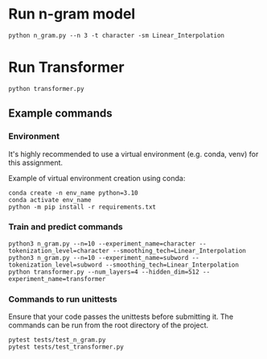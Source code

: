 # Run n-gram model

```shell
python n_gram.py --n 3 -t character -sm Linear_Interpolation 
```

# Run Transformer

```shell
python transformer.py
```

## Example commands

### Environment

It's highly recommended to use a virtual environment (e.g. conda, venv) for this assignment.

Example of virtual environment creation using conda:
```
conda create -n env_name python=3.10
conda activate env_name
python -m pip install -r requirements.txt
```

### Train and predict commands

```
python3 n_gram.py --n=10 --experiment_name=character --tokenization_level=character --smoothing_tech=Linear_Interpolation
python3 n_gram.py --n=10 --experiment_name=subword --tokenization_level=subword --smoothing_tech=Linear_Interpolation
python transformer.py --num_layers=4 --hidden_dim=512 --experiment_name=transformer
```

### Commands to run unittests

Ensure that your code passes the unittests before submitting it.
The commands can be run from the root directory of the project.
```
pytest tests/test_n_gram.py
pytest tests/test_transformer.py
```
